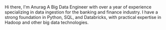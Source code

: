 Hi there, I'm Anurag 
A Big Data Engineer with over a year of experience specializing in data ingestion for the banking and finance industry. I have a strong foundation in Python, SQL, and Databricks, with practical expertise in Hadoop and other big data technologies.

